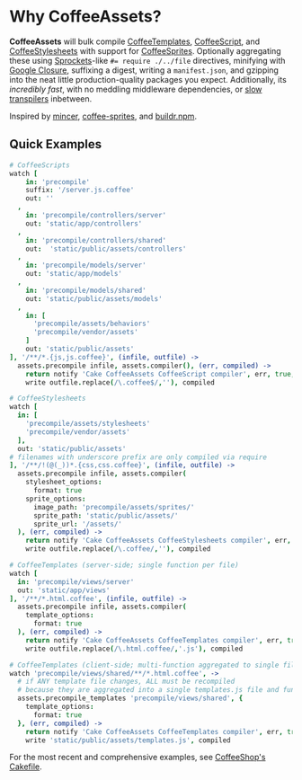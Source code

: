 # Why CoffeeAssets?

**CoffeeAssets** will bulk compile [CoffeeTemplates](https://github.com/mikesmullin/coffee-templates), [CoffeeScript](http://coffeescript.org/), and [CoffeeStylesheets](https://github.com/mikesmullin/coffee-stylesheets) with support for [CoffeeSprites](https://github.com/mikesmullin/coffee-sprites).
Optionally aggregating these using [Sprockets](https://github.com/sstephenson/sprockets)-like `#= require ./../file` directives, minifying with [Google Closure](https://developers.google.com/closure/compiler/), suffixing a digest,
writing a `manifest.json`, and gzipping into the neat little production-quality packages you expect. Additionally, its
*incredibly fast*, with no meddling middleware dependencies, or [slow](https://github.com/gradus/coffeecup) [transpilers](https://github.com/learnboost/stylus) inbetween.

Inspired by
 [mincer](https://github.com/nodeca/mincer),
 [coffee-sprites](https://github.com/mikesmullin/coffee-sprites), and
 [buildr.npm](https://github.com/balupton/buildr.npm).

## Quick Examples

```coffeescript
# CoffeeScripts
watch [
    in: 'precompile'
    suffix: '/server.js.coffee'
    out: ''
  ,
    in: 'precompile/controllers/server'
    out: 'static/app/controllers'
  ,
    in: 'precompile/controllers/shared'
    out:  'static/public/assets/controllers'
  ,
    in: 'precompile/models/server'
    out: 'static/app/models'
  ,
    in: 'precompile/models/shared'
    out: 'static/public/assets/models'
  ,
    in: [
      'precompile/assets/behaviors'
      'precompile/vendor/assets'
    ]
    out: 'static/public/assets'
], '/**/*.{js,js.coffee}', (infile, outfile) ->
  assets.precompile infile, assets.compiler(), (err, compiled) ->
    return notify 'Cake CoffeeAssets CoffeeScript compiler', err, true, true if err
    write outfile.replace(/\.coffee$/,''), compiled

# CoffeeStylesheets
watch [
  in: [
    'precompile/assets/stylesheets'
    'precompile/vendor/assets'
  ],
  out: 'static/public/assets'
# filenames with underscore prefix are only compiled via require
], '/**/!(@(_))*.{css,css.coffee}', (infile, outfile) ->
  assets.precompile infile, assets.compiler(
    stylesheet_options:
      format: true
    sprite_options:
      image_path: 'precompile/assets/sprites/'
      sprite_path: 'static/public/assets/'
      sprite_url: '/assets/'
  ), (err, compiled) ->
    return notify 'Cake CoffeeAssets CoffeeStylesheets compiler', err, true, true if err
    write outfile.replace(/\.coffee/,''), compiled

# CoffeeTemplates (server-side; single function per file)
watch [
  in: 'precompile/views/server'
  out: 'static/app/views'
], '/**/*.html.coffee', (infile, outfile) ->
  assets.precompile infile, assets.compiler(
    template_options:
      format: true
  ), (err, compiled) ->
    return notify 'Cake CoffeeAssets CoffeeTemplates compiler', err, true, true if err
    write outfile.replace(/\.html.coffee/,'.js'), compiled

# CoffeeTemplates (client-side; multi-function aggregated to single file)
watch 'precompile/views/shared/**/*.html.coffee', ->
  # if ANY template file changes, ALL must be recompiled
  # because they are aggregated into a single templates.js file and function()
  assets.precompile_templates 'precompile/views/shared', {
    template_options:
      format: true
  }, (err, compiled) ->
    return notify 'Cake CoffeeAssets CoffeeTemplates compiler', err, true, true if err
    write 'static/public/assets/templates.js', compiled
```

For the most recent and comprehensive examples, see [CoffeeShop's Cakefile](https://github.com/mikesmullin/coffee-shop/blob/production/skeleton/Cakefile).
